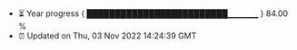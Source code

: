 - ⏳ Year progress { █████████████████████████▁▁▁▁▁ } 84.00 %
- ⏰ Updated on Thu, 03 Nov 2022 14:24:39 GMT

